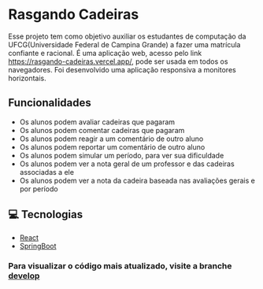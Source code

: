 # Rasgando Cadeiras
Esse projeto tem como objetivo auxiliar os estudantes de computação da UFCG(Universidade Federal de Campina Grande) a fazer uma matrícula confiante e racional.
É uma aplicação web, acesso pelo link https://rasgando-cadeiras.vercel.app/, pode ser usada em todos os navegadores.
Foi desenvolvido uma aplicação responsiva a monitores horizontais.

## Funcionalidades
- Os alunos podem avaliar cadeiras que pagaram
- Os alunos podem comentar cadeiras que pagaram
- Os alunos podem reagir a um comentário de outro aluno
- Os alunos podem reportar um comentário de outro aluno
- Os alunos podem simular um período, para ver sua dificuldade
- Os alunos podem ver a nota geral de um professor e das cadeiras associadas a ele
- Os alunos podem ver a nota da cadeira baseada nas avaliações gerais e por período

## 💻 Tecnologias
- [React](https://reactjs.org)
- [SpringBoot](https://spring.io)


### Para visualizar o código mais atualizado, visite a branche [develop](https://github.com/PedroDCN/avaliador-disciplinas/tree/develop)
